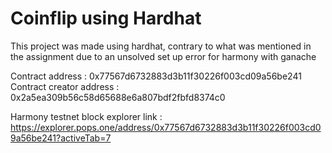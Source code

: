 # Coinflip using Hardhat

This project was made using hardhat, contrary to what was mentioned in the assignment due to an unsolved set up error for harmony with ganache

Contract address : 0x77567d6732883d3b11f30226f003cd09a56be241
Contract creator address : 0x2a5ea309b56c58d65688e6a807bdf2fbfd8374c0

Harmony testnet block explorer link : https://explorer.pops.one/address/0x77567d6732883d3b11f30226f003cd09a56be241?activeTab=7
